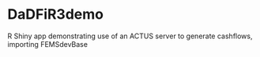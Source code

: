 # DaDFiR3demo
R Shiny app demonstrating use of an ACTUS server to generate cashflows, importing FEMSdevBase
